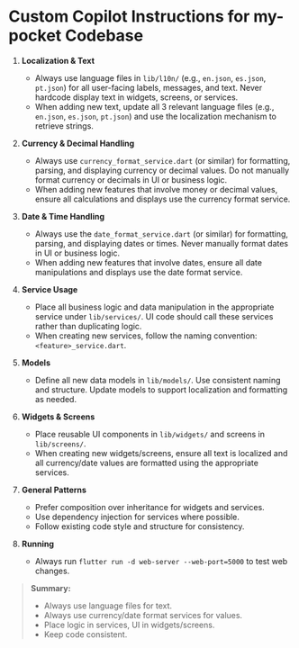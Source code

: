 # Custom Copilot Instructions for my-pocket Codebase

1. **Localization & Text**
   - Always use language files in `lib/l10n/` (e.g., `en.json`, `es.json`, `pt.json`) for all user-facing labels, messages, and text. Never hardcode display text in widgets, screens, or services.
   - When adding new text, update all 3 relevant language files (e.g., `en.json`, `es.json`, `pt.json`) and use the localization mechanism to retrieve strings.

2. **Currency & Decimal Handling**
   - Always use `currency_format_service.dart` (or similar) for formatting, parsing, and displaying currency or decimal values. Do not manually format currency or decimals in UI or business logic.
   - When adding new features that involve money or decimal values, ensure all calculations and displays use the currency format service.

3. **Date & Time Handling**
   - Always use the `date_format_service.dart` (or similar) for formatting, parsing, and displaying dates or times. Never manually format dates in UI or business logic.
   - When adding new features that involve dates, ensure all date manipulations and displays use the date format service.

4. **Service Usage**
   - Place all business logic and data manipulation in the appropriate service under `lib/services/`. UI code should call these services rather than duplicating logic.
   - When creating new services, follow the naming convention: `<feature>_service.dart`.

5. **Models**
   - Define all new data models in `lib/models/`. Use consistent naming and structure. Update models to support localization and formatting as needed.

6. **Widgets & Screens**
   - Place reusable UI components in `lib/widgets/` and screens in `lib/screens/`.
   - When creating new widgets/screens, ensure all text is localized and all currency/date values are formatted using the appropriate services.

7. **General Patterns**
   - Prefer composition over inheritance for widgets and services.
   - Use dependency injection for services where possible.
   - Follow existing code style and structure for consistency.

8. **Running**
   - Always run `flutter run -d web-server --web-port=5000` to test web changes.

> **Summary:**
> - Always use language files for text.
> - Always use currency/date format services for values.
> - Place logic in services, UI in widgets/screens.
> - Keep code consistent.
